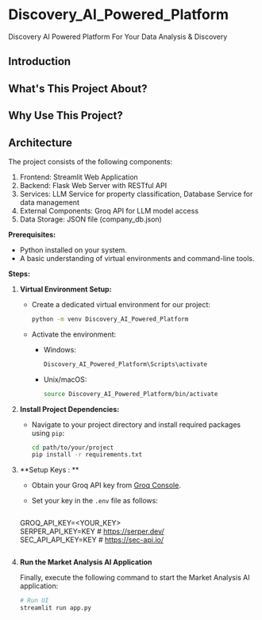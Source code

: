 # Discovery_AI_Powered_Platform
Discovery AI Powered Platform For Your Data Analysis &amp; Discovery


## Introduction



## What's This Project About?



## Why Use This Project?



## Architecture

The project consists of the following components:

1. Frontend: Streamlit Web Application
2. Backend: Flask Web Server with RESTful API
3. Services: LLM Service for property classification, Database Service for data management
4. External Components: Groq API for LLM model access
5. Data Storage: JSON file (company_db.json)

**Prerequisites:**
- Python installed on your system.
- A basic understanding of virtual environments and command-line tools.

**Steps:**
1. **Virtual Environment Setup:**
   - Create a dedicated virtual environment for our project:
   
     ```bash
     python -m venv Discovery_AI_Powered_Platform
     ```
   - Activate the environment:
   
     - Windows:
       ```bash
       Discovery_AI_Powered_Platform\Scripts\activate
       ```
     - Unix/macOS:
       ```bash
       source Discovery_AI_Powered_Platform/bin/activate
       ```
2. **Install Project Dependencies:**

   - Navigate to your project directory and install required packages using `pip`:
   
     ```bash
     cd path/to/your/project
     pip install -r requirements.txt
     ```

3. **Setup Keys : **

   - Obtain your Groq API key from [Groq Console](https://console.groq.com/keys).
   - Set your key in the `.env` file as follows:
   
     ```plaintext
    GROQ_API_KEY=<YOUR_KEY>       
    SERPER_API_KEY=KEY # https://serper.dev/     
    SEC_API_API_KEY=KEY # https://sec-api.io/ 
    
     ```

4. **Run the Market Analysis AI Application**

   Finally, execute the following command to start the Market Analysis AI application:

   ```bash   
   # Run UI
   streamlit run app.py
   ```  

